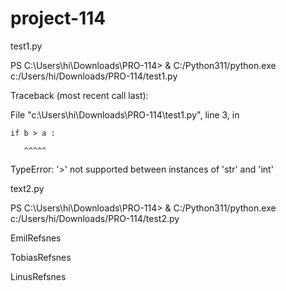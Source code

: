 # project-114

test1.py

PS C:\Users\hi\Downloads\PRO-114> & C:/Python311/python.exe c:/Users/hi/Downloads/PRO-114/test1.py

Traceback (most recent call last):

  File "c:\Users\hi\Downloads\PRO-114\test1.py", line 3, in <module>
  
    if b > a :
  
       ^^^^^
  
TypeError: '>' not supported between instances of 'str' and 'int' 
  
 text2.py
  
 PS C:\Users\hi\Downloads\PRO-114> & C:/Python311/python.exe c:/Users/hi/Downloads/PRO-114/test2.py
  
EmilRefsnes
  
TobiasRefsnes
  
LinusRefsnes
